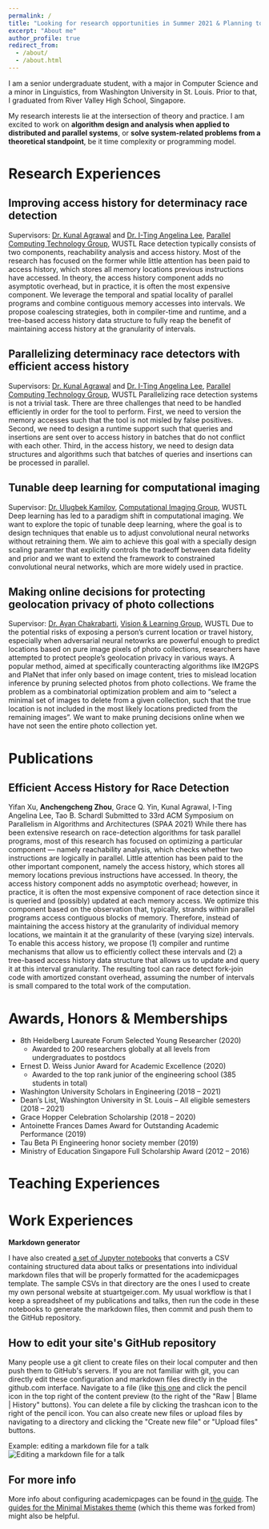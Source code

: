 ```yaml
---
permalink: /
title: "Looking for research opportunities in Summer 2021 & Planning to attend graduate school in Fall 2022"
excerpt: "About me"
author_profile: true
redirect_from: 
  - /about/
  - /about.html
---
```


I am a senior undergraduate student, with a major in Computer Science and a minor in Linguistics, from Washington University in St. Louis. Prior to that, I graduated from River Valley High School, Singapore.

My research interests lie at the intersection of theory and practice. I am excited to work on **algorithm design and analysis when applied to distributed and parallel systems**, or **solve system-related problems from a theoretical standpoint**, be it time complexity or programming model.




Research Experiences
======

Improving access history for determinacy race detection
------
Supervisors: [Dr. Kunal Agrawal](https://www.cse.wustl.edu/~kunal/) and [Dr. I-Ting Angelina Lee](https://www.cse.wustl.edu/~angelee/home_page/), [Parallel Computing Technology Group](http://parallel.cse.wustl.edu/index.html), WUSTL
Race detection typically consists of two components, reachability analysis and access history. Most of the research
has focused on the former while little attention has been paid to access history, which stores all memory locations previous instructions have
accessed. In theory, the access history component adds no asymptotic overhead, but in practice, it is often the most expensive component. 
We leverage the temporal and spatial locality of parallel programs and combine contiguous memory accesses into intervals. 
We propose coalescing strategies, both in compiler-time and runtime, and a tree-based access history data structure to fully reap the benefit
of maintaining access history at the granularity of intervals.


Parallelizing determinacy race detectors with efficient access history
------
Supervisors: [Dr. Kunal Agrawal](https://www.cse.wustl.edu/~kunal/) and [Dr. I-Ting Angelina Lee](https://www.cse.wustl.edu/~angelee/home_page/), [Parallel Computing Technology Group](http://parallel.cse.wustl.edu/index.html), WUSTL
Parallelizing race detection systems is not a trivial task. There are three challenges that need to be handled efficiently in order for the tool to perform. First, we need to version the memory accesses such that the tool is not misled by false positives. Second, we need to design a runtime support such that queries and insertions are sent over to access history in batches that do not conflict with each other. Third, in the access history, we need to design data structures and algorithms such that batches of queries and insertions can be processed in parallel.


Tunable deep learning for computational imaging
------
Supervisor: [Dr. Ulugbek Kamilov](https://cigroup.wustl.edu/ulugbek-s-kamilov/), [Computational Imaging Group](https://cigroup.wustl.edu/), WUSTL
Deep learning has led to a paradigm shift in computational imaging. We want to explore the topic of tunable deep learning, where the goal is to design techniques that enable us to adjust convolutional neural networks without retraining them. We aim to achieve this goal with a specially design scaling paramter that explicitly controls the tradeoff between data fidelity and prior and we want to extend the framework to constrained convolutional neural networks, which are more widely used in practice.


Making online decisions for protecting geolocation privacy of photo collections
------
Supervisor: [Dr. Ayan Chakrabarti](https://projects.ayanc.org/), [Vision & Learning Group](https://vlg.seas.wustl.edu/), WUSTL
Due to the potential risks of exposing a person’s current location or travel history,
especially when adversarial neural netowrks are powerful enough to predict locations based on pure image pixels of photo collections, researchers have attempted
to protect people’s geolocation privacy in various ways. A popular method, aimed at specifically counteracting
algorithms like IM2GPS and PlaNet that infer only based on image content, tries to mislead location inference by pruning selected photos from photo collections. We frame the problem as a combinatorial optimization problem and aim to “select a minimal set of
images to delete from a given collection, such that the true location is not included in the most
likely locations predicted from the remaining images”. We want to make pruning decisions online when we have not seen the entire photo collection yet.


Publications
======
Efficient Access History for Race Detection
------
Yifan Xu, **Anchengcheng Zhou**, Grace Q. Yin, Kunal Agrawal, I-Ting Angelina Lee, Tao B. Schardl 
Submitted to 33rd ACM Symposium on Parallelism in Algorithms and Architectures (SPAA 2021)
While there has been extensive research on race-detection
algorithms for task parallel programs, most of this research
has focused on optimizing a particular component — namely
reachability analysis, which checks whether two instructions
are logically in parallel. Little attention has been paid to
the other important component, namely the access history,
which stores all memory locations previous instructions have
accessed. In theory, the access history component adds no asymptotic
overhead; however, in practice, it is often the most
expensive component of race detection since it is queried and
(possibly) updated at each memory access. We optimize this
component based on the observation that, typically, strands
within parallel programs access contiguous blocks of memory.
Therefore, instead of maintaining the access history at
the granularity of individual memory locations, we maintain
it at the granularity of these (varying size) intervals. To enable
this access history, we propose (1) compiler and runtime
mechanisms that allow us to efficiently collect these intervals
and (2) a tree-based access history data structure that
allows us to update and query it at this interval granularity.
The resulting tool can race detect fork-join code with amortized
constant overhead, assuming the number of intervals
is small compared to the total work of the computation.



Awards, Honors & Memberships
======
* 8th Heidelberg Laureate Forum Selected Young Researcher (2020)
  * Awarded to 200 researchers globally at all levels from undergraduates to postdocs
* Ernest D. Weiss Junior Award for Academic Excellence (2020)
  * Awarded to the top rank junior of the engineering school (385 students in total)
* Washington University Scholars in Engineering (2018 – 2021)
* Dean’s List, Washington University in St. Louis – All eligible semesters (2018 – 2021)
* Grace Hopper Celebration Scholarship (2018 – 2020)
*	Antoinette Frances Dames Award for Outstanding Academic Performance (2019)
*	Tau Beta Pi Engineering honor society member (2019)
*	Ministry of Education Singapore Full Scholarship Award (2012 – 2016)



Teaching Experiences
======



Work Experiences
======

**Markdown generator**

I have also created [a set of Jupyter notebooks](https://github.com/academicpages/academicpages.github.io/tree/master/markdown_generator
) that converts a CSV containing structured data about talks or presentations into individual markdown files that will be properly formatted for the academicpages template. The sample CSVs in that directory are the ones I used to create my own personal website at stuartgeiger.com. My usual workflow is that I keep a spreadsheet of my publications and talks, then run the code in these notebooks to generate the markdown files, then commit and push them to the GitHub repository.

How to edit your site's GitHub repository
------
Many people use a git client to create files on their local computer and then push them to GitHub's servers. If you are not familiar with git, you can directly edit these configuration and markdown files directly in the github.com interface. Navigate to a file (like [this one](https://github.com/academicpages/academicpages.github.io/blob/master/_talks/2012-03-01-talk-1.md) and click the pencil icon in the top right of the content preview (to the right of the "Raw | Blame | History" buttons). You can delete a file by clicking the trashcan icon to the right of the pencil icon. You can also create new files or upload files by navigating to a directory and clicking the "Create new file" or "Upload files" buttons. 

Example: editing a markdown file for a talk
![Editing a markdown file for a talk](/images/editing-talk.png)

For more info
------
More info about configuring academicpages can be found in [the guide](https://academicpages.github.io/markdown/). The [guides for the Minimal Mistakes theme](https://mmistakes.github.io/minimal-mistakes/docs/configuration/) (which this theme was forked from) might also be helpful.
